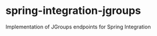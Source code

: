 spring-integration-jgroups
==========================

Implementation of JGroups endpoints for Spring Integration
